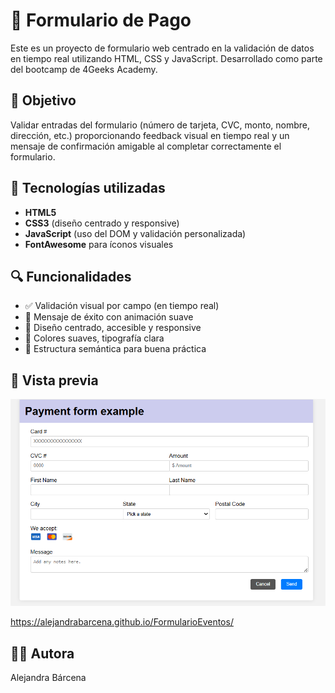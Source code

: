 # 📝 Formulario de Pago

Este es un proyecto de formulario web centrado en la validación de datos en tiempo real utilizando HTML, CSS y JavaScript. Desarrollado como parte del bootcamp de 4Geeks Academy.

## 🎯 Objetivo

Validar entradas del formulario (número de tarjeta, CVC, monto, nombre, dirección, etc.) proporcionando feedback visual en tiempo real y un mensaje de confirmación amigable al completar correctamente el formulario.

## 🚀 Tecnologías utilizadas

- **HTML5**
- **CSS3** (diseño centrado y responsive)
- **JavaScript** (uso del DOM y validación personalizada)
- **FontAwesome** para íconos visuales

## 🔍 Funcionalidades

- ✅ Validación visual por campo (en tiempo real)
- 💬 Mensaje de éxito con animación suave
- 📱 Diseño centrado, accesible y responsive
- 🎨 Colores suaves, tipografía clara
- 🧠 Estructura semántica para buena práctica

## 📸 Vista previa
![preview](./vistaprevia.png)

https://alejandrabarcena.github.io/FormularioEventos/



## 👩‍💻 Autora

Alejandra Bárcena
